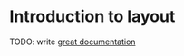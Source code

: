 # Introduction to layout

TODO: write [great documentation](http://jacobian.org/writing/great-documentation/what-to-write/)
